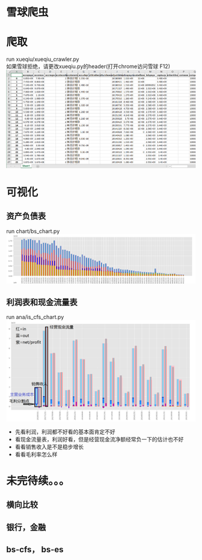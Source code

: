 # 雪球爬虫
# 爬取
run xueqiu/xueqiu_crawler.py  
如果雪球拒绝，请更改xueqiu.py的header(打开chrome访问雪球 F12)
![data](docs/pics/data.PNG)
# 可视化
## 资产负债表
run chart/bs_chart.py
![data](docs/pics/bs.PNG)
## 利润表和现金流量表
run ana/is_cfs_chart.py
![data](docs/pics/is_cfs.PNG)
- 先看利润，利润都不好看的基本面肯定不好
- 看现金流量表，利润好看，但是经营现金流净额经常负一下的估计也不好
- 看看销售收入是不是稳步增长
- 看看毛利率怎么样
# 未完待续。。。
## 横向比较
## 银行，金融
## bs-cfs， bs-es 
